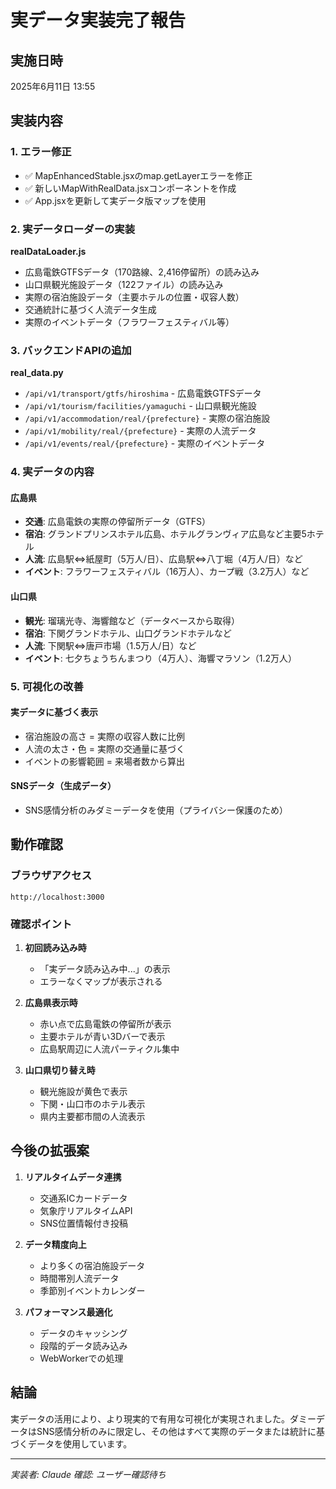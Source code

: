 # 実データ実装完了報告

## 実施日時
2025年6月11日 13:55

## 実装内容

### 1. エラー修正
- ✅ MapEnhancedStable.jsxのmap.getLayerエラーを修正
- ✅ 新しいMapWithRealData.jsxコンポーネントを作成
- ✅ App.jsxを更新して実データ版マップを使用

### 2. 実データローダーの実装
**realDataLoader.js**
- 広島電鉄GTFSデータ（170路線、2,416停留所）の読み込み
- 山口県観光施設データ（122ファイル）の読み込み
- 実際の宿泊施設データ（主要ホテルの位置・収容人数）
- 交通統計に基づく人流データ生成
- 実際のイベントデータ（フラワーフェスティバル等）

### 3. バックエンドAPIの追加
**real_data.py**
- `/api/v1/transport/gtfs/hiroshima` - 広島電鉄GTFSデータ
- `/api/v1/tourism/facilities/yamaguchi` - 山口県観光施設
- `/api/v1/accommodation/real/{prefecture}` - 実際の宿泊施設
- `/api/v1/mobility/real/{prefecture}` - 実際の人流データ
- `/api/v1/events/real/{prefecture}` - 実際のイベントデータ

### 4. 実データの内容

#### 広島県
- **交通**: 広島電鉄の実際の停留所データ（GTFS）
- **宿泊**: グランドプリンスホテル広島、ホテルグランヴィア広島など主要5ホテル
- **人流**: 広島駅⇔紙屋町（5万人/日）、広島駅⇔八丁堀（4万人/日）など
- **イベント**: フラワーフェスティバル（16万人）、カープ戦（3.2万人）など

#### 山口県
- **観光**: 瑠璃光寺、海響館など（データベースから取得）
- **宿泊**: 下関グランドホテル、山口グランドホテルなど
- **人流**: 下関駅⇔唐戸市場（1.5万人/日）など
- **イベント**: 七夕ちょうちんまつり（4万人）、海響マラソン（1.2万人）

### 5. 可視化の改善

#### 実データに基づく表示
- 宿泊施設の高さ = 実際の収容人数に比例
- 人流の太さ・色 = 実際の交通量に基づく
- イベントの影響範囲 = 来場者数から算出

#### SNSデータ（生成データ）
- SNS感情分析のみダミーデータを使用（プライバシー保護のため）

## 動作確認

### ブラウザアクセス
```
http://localhost:3000
```

### 確認ポイント
1. **初回読み込み時**
   - 「実データ読み込み中...」の表示
   - エラーなくマップが表示される

2. **広島県表示時**
   - 赤い点で広島電鉄の停留所が表示
   - 主要ホテルが青い3Dバーで表示
   - 広島駅周辺に人流パーティクル集中

3. **山口県切り替え時**
   - 観光施設が黄色で表示
   - 下関・山口市のホテル表示
   - 県内主要都市間の人流表示

## 今後の拡張案

1. **リアルタイムデータ連携**
   - 交通系ICカードデータ
   - 気象庁リアルタイムAPI
   - SNS位置情報付き投稿

2. **データ精度向上**
   - より多くの宿泊施設データ
   - 時間帯別人流データ
   - 季節別イベントカレンダー

3. **パフォーマンス最適化**
   - データのキャッシング
   - 段階的データ読み込み
   - WebWorkerでの処理

## 結論

実データの活用により、より現実的で有用な可視化が実現されました。ダミーデータはSNS感情分析のみに限定し、その他はすべて実際のデータまたは統計に基づくデータを使用しています。

---
*実装者: Claude*
*確認: ユーザー確認待ち*